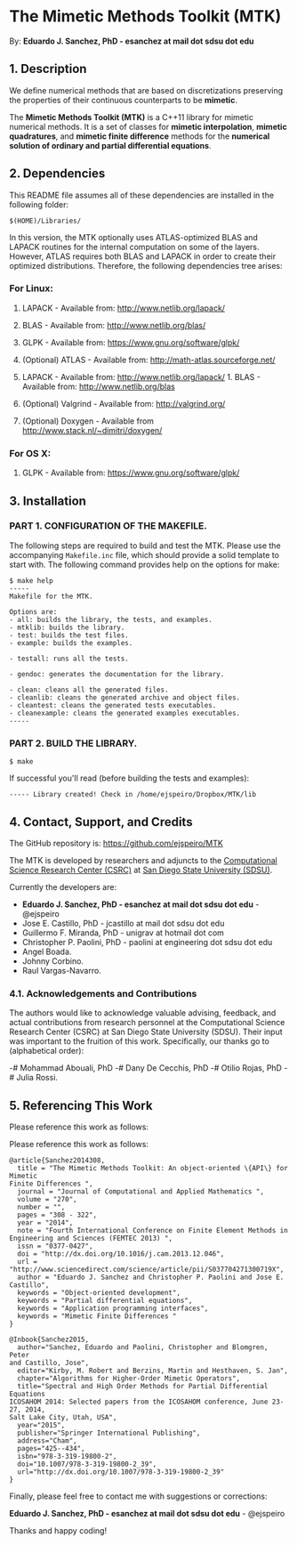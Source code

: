 # The Mimetic Methods Toolkit (MTK)

By: **Eduardo J. Sanchez, PhD - esanchez at mail dot sdsu dot edu**

## 1. Description

We define numerical methods that are based on discretizations preserving the
properties of their continuous counterparts to be **mimetic**.

The **Mimetic Methods Toolkit (MTK)** is a C++11 library for mimetic numerical
methods. It is a set of classes for **mimetic interpolation**, **mimetic
quadratures**, and **mimetic finite difference** methods for the **numerical
solution of ordinary and partial differential equations**.

## 2. Dependencies

This README file assumes all of these dependencies are installed in the
following folder:

```
$(HOME)/Libraries/
```

In this version, the MTK optionally uses ATLAS-optimized BLAS and LAPACK
routines for the internal computation on some of the layers. However, ATLAS
requires both BLAS and LAPACK in order to create their optimized distributions.
Therefore, the following dependencies tree arises:

### For Linux:

1. LAPACK - Available from: http://www.netlib.org/lapack/
  1. BLAS - Available from: http://www.netlib.org/blas/

2. GLPK - Available from: https://www.gnu.org/software/glpk/

3. (Optional) ATLAS - Available from: http://math-atlas.sourceforge.net/
  1. LAPACK - Available from: http://www.netlib.org/lapack/
    1. BLAS - Available from: http://www.netlib.org/blas

4. (Optional) Valgrind - Available from: http://valgrind.org/

5. (Optional) Doxygen - Available from http://www.stack.nl/~dimitri/doxygen/

### For OS X:

1. GLPK - Available from: https://www.gnu.org/software/glpk/

## 3. Installation

### PART 1. CONFIGURATION OF THE MAKEFILE.

The following steps are required to build and test the MTK. Please use the
accompanying `Makefile.inc` file, which should provide a solid template to
start with. The following command provides help on the options for make:

```
$ make help
-----
Makefile for the MTK.

Options are:
- all: builds the library, the tests, and examples.
- mtklib: builds the library.
- test: builds the test files.
- example: builds the examples.

- testall: runs all the tests.

- gendoc: generates the documentation for the library.

- clean: cleans all the generated files.
- cleanlib: cleans the generated archive and object files.
- cleantest: cleans the generated tests executables.
- cleanexample: cleans the generated examples executables.
-----
```

### PART 2. BUILD THE LIBRARY.

```
$ make
```

If successful you'll read (before building the tests and examples):
```
----- Library created! Check in /home/ejspeiro/Dropbox/MTK/lib
```

## 4. Contact, Support, and Credits

The GitHub repository is: https://github.com/ejspeiro/MTK

The MTK is developed by researchers and adjuncts to the
[Computational Science Research Center (CSRC)](http://www.csrc.sdsu.edu/)
at [San Diego State University (SDSU)](http://www.sdsu.edu/).

Currently the developers are:

- **Eduardo J. Sanchez, PhD - esanchez at mail dot sdsu dot edu** - @ejspeiro
- Jose E. Castillo, PhD - jcastillo at mail dot sdsu dot edu
- Guillermo F. Miranda, PhD - unigrav at hotmail dot com
- Christopher P. Paolini, PhD - paolini at engineering dot sdsu dot edu
- Angel Boada.
- Johnny Corbino.
- Raul Vargas-Navarro.

### 4.1. Acknowledgements and Contributions

The authors would like to acknowledge valuable advising, feedback,
and actual contributions from research personnel at the Computational Science
Research Center (CSRC) at San Diego State University (SDSU). Their input was
important to the fruition of this work. Specifically, our thanks go to
(alphabetical order):

-# Mohammad Abouali, PhD
-# Dany De Cecchis, PhD
-# Otilio Rojas, PhD
-# Julia Rossi.

## 5. Referencing This Work

Please reference this work as follows:

Please reference this work as follows:
```
@article{Sanchez2014308,
  title = "The Mimetic Methods Toolkit: An object-oriented \{API\} for Mimetic
Finite Differences ",
  journal = "Journal of Computational and Applied Mathematics ",
  volume = "270",
  number = "",
  pages = "308 - 322",
  year = "2014",
  note = "Fourth International Conference on Finite Element Methods in
Engineering and Sciences (FEMTEC 2013) ",
  issn = "0377-0427",
  doi = "http://dx.doi.org/10.1016/j.cam.2013.12.046",
  url = "http://www.sciencedirect.com/science/article/pii/S037704271300719X",
  author = "Eduardo J. Sanchez and Christopher P. Paolini and Jose E. Castillo",
  keywords = "Object-oriented development",
  keywords = "Partial differential equations",
  keywords = "Application programming interfaces",
  keywords = "Mimetic Finite Differences "
}

@Inbook{Sanchez2015,
  author="Sanchez, Eduardo and Paolini, Christopher and Blomgren, Peter
and Castillo, Jose",
  editor="Kirby, M. Robert and Berzins, Martin and Hesthaven, S. Jan",
  chapter="Algorithms for Higher-Order Mimetic Operators",
  title="Spectral and High Order Methods for Partial Differential Equations
ICOSAHOM 2014: Selected papers from the ICOSAHOM conference, June 23-27, 2014,
Salt Lake City, Utah, USA",
  year="2015",
  publisher="Springer International Publishing",
  address="Cham",
  pages="425--434",
  isbn="978-3-319-19800-2",
  doi="10.1007/978-3-319-19800-2_39",
  url="http://dx.doi.org/10.1007/978-3-319-19800-2_39"
}
```

Finally, please feel free to contact me with suggestions or corrections:

**Eduardo J. Sanchez, PhD - esanchez at mail dot sdsu dot edu** - @ejspeiro

Thanks and happy coding!
